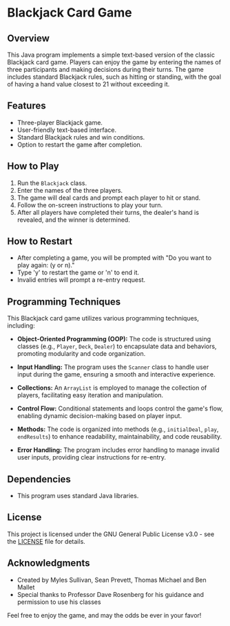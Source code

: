 # Blackjack Card Game

## Overview

This Java program implements a simple text-based version of the classic Blackjack card game. Players can enjoy the game by entering the names of three participants and making decisions during their turns. The game includes standard Blackjack rules, such as hitting or standing, with the goal of having a hand value closest to 21 without exceeding it.

## Features

- Three-player Blackjack game.
- User-friendly text-based interface.
- Standard Blackjack rules and win conditions.
- Option to restart the game after completion.

## How to Play

1. Run the `Blackjack` class.
2. Enter the names of the three players.
3. The game will deal cards and prompt each player to hit or stand.
4. Follow the on-screen instructions to play your turn.
5. After all players have completed their turns, the dealer's hand is revealed, and the winner is determined.

## How to Restart

- After completing a game, you will be prompted with "Do you want to play again: (y or n)."
- Type 'y' to restart the game or 'n' to end it.
- Invalid entries will prompt a re-entry request.

## Programming Techniques

This Blackjack card game utilizes various programming techniques, including:

- **Object-Oriented Programming (OOP):** The code is structured using classes (e.g., `Player`, `Deck`, `Dealer`) to encapsulate data and behaviors, promoting modularity and code organization.

- **Input Handling:** The program uses the `Scanner` class to handle user input during the game, ensuring a smooth and interactive experience.

- **Collections:** An `ArrayList` is employed to manage the collection of players, facilitating easy iteration and manipulation.

- **Control Flow:** Conditional statements and loops control the game's flow, enabling dynamic decision-making based on player input.

- **Methods:** The code is organized into methods (e.g., `initialDeal`, `play`, `endResults`) to enhance readability, maintainability, and code reusability.

- **Error Handling:** The program includes error handling to manage invalid user inputs, providing clear instructions for re-entry.

## Dependencies

- This program uses standard Java libraries.

## License

This project is licensed under the GNU General Public License v3.0 - see the [LICENSE](LICENSE) file for details.

## Acknowledgments

- Created by Myles Sullivan, Sean Prevett, Thomas Michael and Ben Mallet
- Special thanks to Professor Dave Rosenberg for his guidance and permission to use his classes

Feel free to enjoy the game, and may the odds be ever in your favor!
